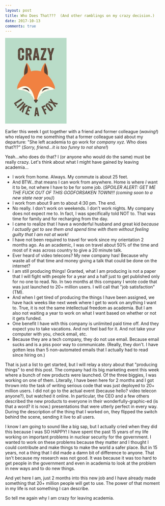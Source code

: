 ```yaml
---
layout: post
title: Who Does That???  (And other ramblings on my crazy decision.)
date: 2017-10-13
comments: true
---
```




<img src="/images/crazy-like-a-fox.jpg" alt="crazy-like-a-fox" style="width: 200px;"/>

Earlier this week I got together with a friend and former colleague (_waving!_) who relayed to me
something that a former colleague said about my departure: "She left academia to go work for
_company xyz_.  Who does that?!?"  (_Sorry, friend...it is too funny to not share!_)

Yeah...who does do that?  I (or anyone who would do the same) must be really crazy.  Let's think about what I might have gained by leaving academia...

- I work from home.  Always.  My commute is about 25 feet.
- And BTW...that means I can work from anywhere.  Home is where _I_ want it to be, not where I have to be for some job.  (_SPOILER ALERT: GET ME THE FUCK OUT OF THIS GODFORSAKEN TOWN!!! (coming soon to a new state near you)_)
- I work from about 9 am to about 4:30 pm.  The end.
- No really.  I don't work on weekends.  I don't work nights.  My company does not expect me to.  In fact, I was specifically told NOT to.  That was time for family and for recharging from the day.
- I came to realize that I have a wonderful husband and great kid _because I actually get to see them and spend time with them without feeling guilty that I am not at work!_
- I have not been required to travel for work since my orientation 2 months ago.  As an academic, I was on travel about 50% of the time and most of it was across country to give a 20 minute talk.
- Ever heard of video telecons?  My new company has!  Because why waste all of that time and money giving a talk that could be done on the internet?
- I am still producing things!  Granted, what I am producing is not a paper that I will fight with people for a year and a half just to get published only for no one to read.  No.  In two months at this company I wrote code that was just launched to 20+ million users.  I will call that "job satisfaction"(TM).
- And when I get tired of producing the things I have been assigned, we have hack weeks like next week where I get to work on anything I want to.  True, it is not the same intellectual freedom as academia.  But I am also not waiting a year to work on what I want based on whether or not it gets funded.
- One benefit I have with this company is unlimited paid time off.  And they expect you to take vacations.  And not feel bad for it.  And not take your computer with you, check email, etc.
- Because they are a tech company, they do not use email.  Because email sucks and is a piss poor way to communicate.  (Really, they don't.  I have gotten less than 5 non-automated emails that I actually had to read since hiring on.)

That is just a list to get started, but I will relay a story about that "producing things" to end this post.  The company had its big marketing event this week where a bunch of new products were launched.  Of the three biggies, I was working on one of them.  Literally, I have been here for 2 months and I got thrown into the task of writing serious code that was just deployed to 20+ million users.  I did not go to the actual event (because hello? video telecon anyone?), but watched it online.  In particular, the CEO and a few others described the new products to everyone in their wonderfully-graphic-ed (is that a word?  it is now.) presentations that were utterly perfect in every way.  During the description of the thing that I worked on, they flipped the switch behind the scene, sending it live to all users.

I know I am going to sound like a big sap, but I actually cried when they did this because I was SO HAPPY!  I have spent the past 15 years of my life working on important problems in nuclear security for the government.  I wanted to work on these problems because they matter and I thought I could contribute and make things to make the world a safer place.  But in 15 years, not a thing that I did made a damn bit of difference to anyone.  That isn't because my research was not good.  It was because it was too hard to get people in the government and even in academia to look at the problem in new ways and to do new things.

And yet here I am, just 2 months into this new job and I have already made something that 20+ million people will get to use.  The power of that moment in my life is not something I can describe.

So tell me again why I am crazy for leaving academia.
